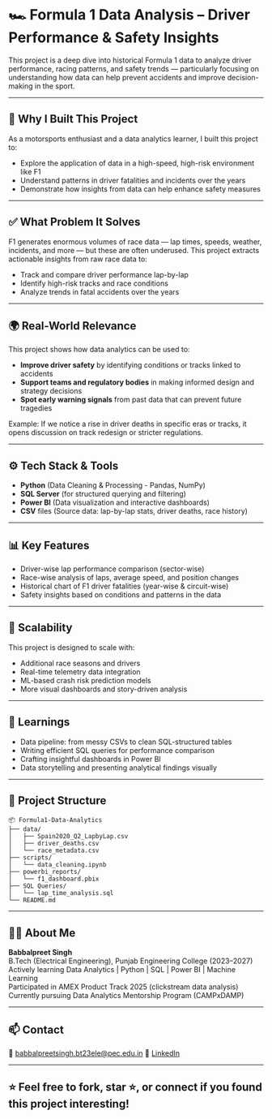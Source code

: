 # 🏎️ Formula 1 Data Analysis – Driver Performance & Safety Insights

This project is a deep dive into historical Formula 1 data to analyze driver performance, racing patterns, and safety trends — particularly focusing on understanding how data can help prevent accidents and improve decision-making in the sport.

---

## 📌 Why I Built This Project

As a motorsports enthusiast and a data analytics learner, I built this project to:
- Explore the application of data in a high-speed, high-risk environment like F1
- Understand patterns in driver fatalities and incidents over the years
- Demonstrate how insights from data can help enhance safety measures

---

## ✅ What Problem It Solves

F1 generates enormous volumes of race data — lap times, speeds, weather, incidents, and more — but these are often underused. This project extracts actionable insights from raw race data to:
- Track and compare driver performance lap-by-lap
- Identify high-risk tracks and race conditions
- Analyze trends in fatal accidents over the years

---

## 🌍 Real-World Relevance

This project shows how data analytics can be used to:
- **Improve driver safety** by identifying conditions or tracks linked to accidents
- **Support teams and regulatory bodies** in making informed design and strategy decisions
- **Spot early warning signals** from past data that can prevent future tragedies

Example: If we notice a rise in driver deaths in specific eras or tracks, it opens discussion on track redesign or stricter regulations.

---

## ⚙️ Tech Stack & Tools

- **Python** (Data Cleaning & Processing - Pandas, NumPy)
- **SQL Server** (for structured querying and filtering)
- **Power BI** (Data visualization and interactive dashboards)
- **CSV** files (Source data: lap-by-lap stats, driver deaths, race history)

---

## 📊 Key Features

- Driver-wise lap performance comparison (sector-wise)
- Race-wise analysis of laps, average speed, and position changes
- Historical chart of F1 driver fatalities (year-wise & circuit-wise)
- Safety insights based on conditions and patterns in the data

---

## 🔄 Scalability

This project is designed to scale with:
- Additional race seasons and drivers
- Real-time telemetry data integration
- ML-based crash risk prediction models
- More visual dashboards and story-driven analysis

---

## 🧠 Learnings

- Data pipeline: from messy CSVs to clean SQL-structured tables
- Writing efficient SQL queries for performance comparison
- Crafting insightful dashboards in Power BI
- Data storytelling and presenting analytical findings visually

---

## 📁 Project Structure

```
📦 Formula1-Data-Analytics
├── data/
│   ├── Spain2020_Q2_LapbyLap.csv
│   ├── driver_deaths.csv
│   └── race_metadata.csv
├── scripts/
│   └── data_cleaning.ipynb
├── powerbi_reports/
│   └── f1_dashboard.pbix
├── SQL Queries/
│   └── lap_time_analysis.sql
└── README.md
```

---

## 🙋‍♂️ About Me

**Babbalpreet Singh**  
B.Tech (Electrical Engineering), Punjab Engineering College (2023–2027)  
Actively learning Data Analytics | Python | SQL | Power BI | Machine Learning  
Participated in AMEX Product Track 2025 (clickstream data analysis)  
Currently pursuing Data Analytics Mentorship Program (CAMPxDAMP)

---

## 📫 Contact

📧 babbalpreetsingh.bt23ele@pec.edu.in
🔗 [LinkedIn](www.linkedin.com/in/babbal-maan-85155b288E)  

---

## ⭐ Feel free to fork, star ⭐, or connect if you found this project interesting!
